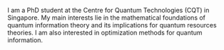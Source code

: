 I am a PhD student at the Centre for Quantum Technologies (CQT) in Singapore. My main interests lie in the mathematical foundations of quantum information theory and its implications for quantum resources theories. I am also interested in optimization methods for quantum information. 


